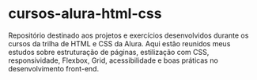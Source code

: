 # cursos-alura-html-css
Repositório destinado aos projetos e exercícios desenvolvidos durante os cursos da trilha de HTML e CSS da Alura. Aqui estão reunidos meus estudos sobre estruturação de páginas, estilização com CSS, responsividade, Flexbox, Grid, acessibilidade e boas práticas no desenvolvimento front-end.
